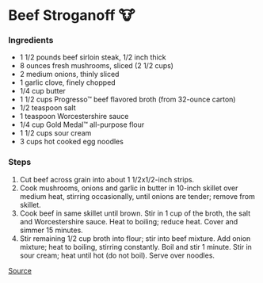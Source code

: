 # Beef Stroganoff :cow:

### Ingredients

- 1 1/2 pounds beef sirloin steak, 1/2 inch thick
- 8 ounces fresh mushrooms, sliced (2 1/2 cups)
- 2 medium onions, thinly sliced
- 1 garlic clove, finely chopped
- 1/4 cup butter
- 1 1/2 cups Progresso™ beef flavored broth (from 32-ounce carton)
- 1/2 teaspoon salt
- 1 teaspoon Worcestershire sauce
- 1/4 cup Gold Medal™ all-purpose flour
- 1 1/2 cups sour cream
- 3 cups hot cooked egg noodles

### Steps
1. Cut beef across grain into about 1 1/2x1/2-inch strips.
2. Cook mushrooms, onions and garlic in butter in 10-inch skillet over medium heat, stirring occasionally, until onions are tender; remove from skillet.
3. Cook beef in same skillet until brown. Stir in 1 cup of the broth, the salt and Worcestershire sauce. Heat to boiling; reduce heat. Cover and simmer 15 minutes.
4. Stir remaining 1/2 cup broth into flour; stir into beef mixture. Add onion mixture; heat to boiling, stirring constantly. Boil and stir 1 minute. Stir in sour cream; heat until hot (do not boil). Serve over noodles.

[Source](https://www.bettycrocker.com/recipes/classic-beef-stroganoff/c17a904f-a8f6-48ae-bedb-5b301a8ea317)

